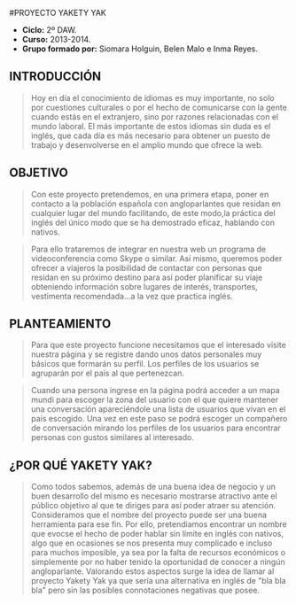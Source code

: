 #PROYECTO YAKETY YAK

+ **Ciclo:** 2º DAW.
+ **Curso:** 2013-2014.
+ **Grupo formado por:** Siomara Holguin, Belen Malo e Inma Reyes.

## INTRODUCCIÓN

> Hoy en día el conocimiento de idiomas es muy importante, no solo por cuestiones culturales o por el hecho de comunicarse
> con la gente cuando estás en el extranjero, sino por razones relacionadas con el mundo laboral. El más importante de estos
> idiomas sin duda es el inglés, que cada día es más necesario para obtener un puesto de trabajo y desenvolverse en el
> amplio mundo que ofrece la web.


## OBJETIVO

> Con este proyecto pretendemos, en una primera etapa, poner en contacto a la población española con angloparlantes que 
> residan en cualquier lugar del mundo facilitando, de este modo,la práctica del inglés del único modo que se ha 
> demostrado eficaz, hablando con nativos.

> Para ello trataremos de integrar en nuestra web un programa de videoconferencia como Skype o similar. Así mismo, 
> queremos poder ofrecer a viajeros la posibilidad de contactar con personas que residan en su próximo destino para así 
> poder planificar su viaje obteniendo información sobre lugares de interés, transportes, vestimenta recomendada...a 
> la vez que practica inglés. 

## PLANTEAMIENTO

> Para que este proyecto funcione necesitamos que el interesado visite nuestra página y se registre dando unos datos 
> personales muy básicos que formarán su perfil. Los perfiles de los usuarios se agruparán por el país al que 
> pertenezcan.

> Cuando una persona ingrese en la página podrá acceder a un mapa mundi para escoger la zona del usuario con el que 
> quiere mantener una conversación apareciéndole una lista de usuarios que vivan en el país escogido. Una vez en este paso
> se podrá escoger un compañero de conversación mirando los perfiles de los usuarios para encontrar personas con gustos 
> similares al interesado.

## ¿POR QUÉ YAKETY YAK?

> Como todos sabemos, además de una buena idea de negocio y un buen desarrollo del mismo es necesario mostrarse atractivo ante
> el público objetivo al que te diriges para así poder atraer su atención. Consideramos que el nombre del proyecto puede 
> ser una buena herramienta para ese fin. Por ello, pretendiamos encontrar un nombre que evocse el hecho de poder hablar sin 
> límite en inglés con nativos, algo que en ocasiones se nos presenta muy complicado e incluso para muchos imposible, ya sea 
> por la falta de recursos económicos o simplemente por no haber tenido la oportunidad de conocer a ningún angloparlante.
> Valorando estos aspectos surge la idea de llamar al proyecto Yakety Yak ya que sería una alternativa en inglés de
> "bla bla bla" pero sin las posibles connotaciones negativas que posee. 







